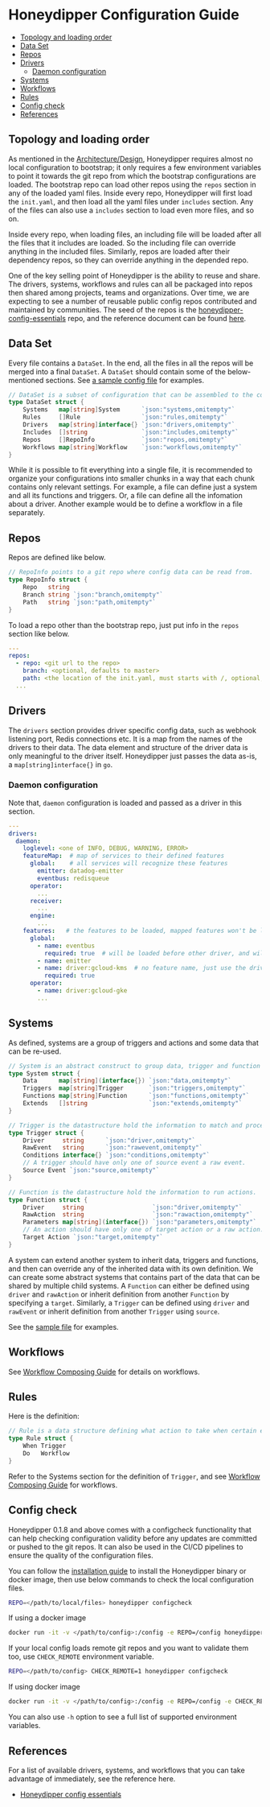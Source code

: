 # Honeydipper Configuration Guide

<!-- toc -->

- [Topology and loading order](#topology-and-loading-order)
- [Data Set](#data-set)
- [Repos](#repos)
- [Drivers](#drivers)
  * [Daemon configuration](#daemon-configuration)
- [Systems](#systems)
- [Workflows](#workflows)
- [Rules](#rules)
- [Config check](#config-check)
- [References](#references)

<!-- tocstop -->

## Topology and loading order

As mentioned in the [Architecture/Design](../README.md), Honeydipper requires almost no local configuration to bootstrap; it only requires a
few environment variables to point it towards the git repo from which the bootstrap configurations are loaded. The bootstrap repo can load
other repos using the `repos` section in any of the loaded yaml files. Inside every repo, Honeydipper will first load the `init.yaml`, and
then load all the yaml files under `includes` section. Any of the files can also use a `includes` section to load even more files, and so
on.

Inside every repo, when loading files, an including file will be loaded after all the files that it includes are loaded. So the including
file can override anything in the included files. Similarly, repos are loaded after their dependency repos, so they can override anything in
the depended repo.

One of the key selling point of Honeydipper is the ability to reuse and share. The drivers, systems, workflows and rules can all be packaged
into repos then shared among projects, teams and organizations. Over time, we are expecting to see a number of reusable public config repos
contributed and maintained by communities. The seed of the repos is the
[honeydipper-config-essentials](https://github.com/honeydipper/honeydipper-config-essentials) repo, and the reference document can be found
[here](https://honeydipper.github.io/honeydipper-config-essentials/).

## Data Set

Every file contains a `DataSet`. In the end, all the files in all the repos will be merged into a final `DataSet`. A `DataSet` should
contain some of the below-mentioned sections. See [a sample config file](../configs/sample-init.yaml) for examples.

```go
// DataSet is a subset of configuration that can be assembled to the complete final configuration.
type DataSet struct {
	Systems   map[string]System      `json:"systems,omitempty"`
	Rules     []Rule                 `json:"rules,omitempty"`
	Drivers   map[string]interface{} `json:"drivers,omitempty"`
	Includes  []string               `json:"includes,omitempty"`
	Repos     []RepoInfo             `json:"repos,omitempty"`
	Workflows map[string]Workflow    `json:"workflows,omitempty"`
}
```

While it is possible to fit everything into a single file, it is recommended to organize your configurations into smaller chunks in a way
that each chunk contains only relevant settings. For example, a file can define just a system and all its functions and triggers. Or, a file
can define all the infomation about a driver. Another example would be to define a workflow in a file separately.

## Repos

Repos are defined like below.

```go
// RepoInfo points to a git repo where config data can be read from.
type RepoInfo struct {
	Repo   string
	Branch string `json:"branch,omitempty"`
	Path   string `json:"path,omitempty"`
}
```

To load a repo other than the bootstrap repo, just put info in the `repos` section like below.

```yaml
---
repos:
  - repo: <git url to the repo>
    branch: <optional, defaults to master>
    path: <the location of the init.yaml, must starts with /, optional, defaults to />
  ...
```

## Drivers

The `drivers` section provides driver specific config data, such as webhook listening port, Redis connections etc. It is a map from the
names of the drivers to their data. The data element and structure of the driver data is only meaningful to the driver itself. Honeydipper
just passes the data as-is, a `map[string]interface{}` in `go`.

### Daemon configuration

Note that, `daemon` configuration is loaded and passed as a driver in this section.

```yaml
---
drivers:
  daemon:
    loglevel: <one of INFO, DEBUG, WARNING, ERROR>
    featureMap:  # map of services to their defined features
      global:    # all services will recognize these features
        emitter: datadog-emitter
        eventbus: redisqueue
      operator:
        ...
      receiver:
        ...
      engine:
        ...
    features:   # the features to be loaded, mapped features won't be loaded unless they are listed here
      global:
        - name: eventbus
          required: true  # will be loaded before other driver, and will rollback if this fails during config changes
        - name: emitter
        - name: driver:gcloud-kms  # no feature name, just use the driver: prefix
          required: true
      operator:
        - name: driver:gcloud-gke
        ...
```

## Systems

As defined, systems are a group of triggers and actions and some data that can be re-used.

```go
// System is an abstract construct to group data, trigger and function definitions.
type System struct {
	Data      map[string](interface{}) `json:"data,omitempty"`
	Triggers  map[string]Trigger       `json:"triggers,omitempty"`
	Functions map[string]Function      `json:"functions,omitempty"`
	Extends   []string                 `json:"extends,omitempty"`
}

// Trigger is the datastructure hold the information to match and process an event.
type Trigger struct {
	Driver     string      `json:"driver,omitempty"`
	RawEvent   string      `json:"rawevent,omitempty"`
	Conditions interface{} `json:"conditions,omitempty"`
	// A trigger should have only one of source event a raw event.
	Source Event `json:"source,omitempty"`
}

// Function is the datastructure hold the information to run actions.
type Function struct {
	Driver     string                   `json:"driver,omitempty"`
	RawAction  string                   `json:"rawaction,omitempty"`
	Parameters map[string](interface{}) `json:"parameters,omitempty"`
	// An action should have only one of target action or a raw action.
	Target Action `json:"target,omitempty"`
}
```

A system can extend another system to inherit data, triggers and functions, and then can override any of the inherited data with its own
definition.  We can create some abstract systems that contains part of the data that can be shared by multiple child systems. A `Function`
can either be defined using `driver` and `rawAction` or inherit definition from another `Function` by specifying a `target`. Similarly, a
`Trigger` can be defined using `driver` and `rawEvent` or inherit definition from another `Trigger` using `source`.

See the [sample file](../configs/sample-init.yaml) for examples.

## Workflows

See [Workflow Composing Guide](./workflow.md) for details on workflows.

## Rules

Here is the definition:

```go
// Rule is a data structure defining what action to take when certain event happen.
type Rule struct {
	When Trigger
	Do   Workflow
}
```

Refer to the Systems section for the definition of `Trigger`, and see [Workflow Composing Guide](./workflow.md) for workflows.

## Config check

Honeydipper 0.1.8 and above comes with a configcheck functionality that can help checking configuration validity before any updates
are committed or pushed to the git repos. It can also be used in the CI/CD pipelines to ensure the quality of the configuration files.

You can follow the [installation guide](./INSTALL.md) to install the Honeydipper binary or docker image, then use below commands to check
the local configuration files.

```bash
REPO=</path/to/local/files> honeydipper configcheck
```

If using a docker image

```bash
docker run -it -v </path/to/config>:/config -e REPO=/config honeydipper/honeydipper:x.x.x configcheck
```

If your local config loads remote git repos and you want to validate them too, use `CHECK_REMOTE` environment variable.

```bash
REPO=</path/to/config> CHECK_REMOTE=1 honeydipper configcheck
```

If using docker image

```bash
docker run -it -v </path/to/config>:/config -e REPO=/config -e CHECK_REMOTE=1 honeydipper/honeydipper:x.x.x configcheck
```

You can also use `-h` option to see a full list of supported environment variables.

## References

For a list of available drivers, systems, and workflows that you can take advantage of immediately, see the reference here.

 * [Honeydipper config essentials](https://honeydipper.github.io/honeydipper-config-essentials/)

